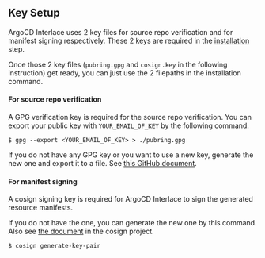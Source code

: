 ## Key Setup

ArgoCD Interlace uses 2 key files for source repo verification and for manifest signing respectively.
These 2 keys are required in the [installation](../README.md#Installation) step.

Once those 2 key files (`pubring.gpg` and `cosign.key` in the following instruction) get ready, you can just use the 2 filepaths in the installation command.

#### For source repo verification

A GPG verification key is required for the source repo verification.
You can export your public key with `YOUR_EMAIL_OF_KEY` by the following command.

```
$ gpg --export <YOUR_EMAIL_OF_KEY> > ./pubring.gpg
```

If you do not have any GPG key or you want to use a new key, generate the new one and export it to a file. See [this GitHub document](https://docs.github.com/en/free-pro-team@latest/github/authenticating-to-github/generating-a-new-gpg-key).

#### For manifest signing
A cosign signing key is required for ArgoCD Interlace to sign the generated resource manifests.

If you do not have the one, you can generate the new one by this command. Also see [the document](https://github.com/sigstore/cosign/blob/main/doc/cosign_generate-key-pair.md) in the cosign project.

```
$ cosign generate-key-pair
```

